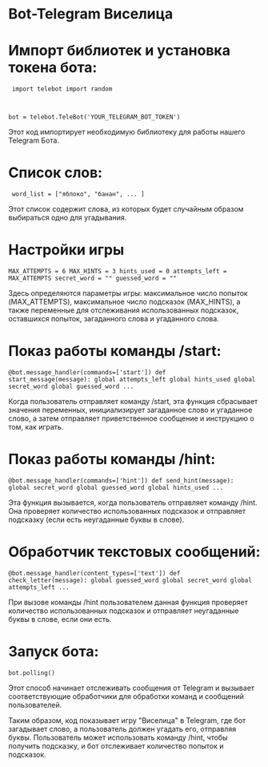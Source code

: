 # Bot-Telegram Виселица

# Импорт библиотек и установка токена бота:

<code> import telebot
import random

bot = telebot.TeleBot('YOUR_TELEGRAM_BOT_TOKEN')
</code>

Этот код импортирует необходимую библиотеку для работы нашего Telegram Бота.

# Список слов:

<code> word_list = ["яблоко", "банан", ... ] </code>


Этот список содержит слова, из которых будет случайным образом выбираться одно для угадывания.

# Настройки игры

<code>MAX_ATTEMPTS = 6
MAX_HINTS = 3
hints_used = 0
attempts_left = MAX_ATTEMPTS
secret_word = ""
guessed_word = ""</code>

Здесь определяются параметры игры: максимальное число попыток (MAX_ATTEMPTS), максимальное число подсказок (MAX_HINTS), а также переменные для отслеживания использованных подсказок, оставшихся попыток, загаданного слова и угаданного слова.

# Показ работы команды /start:

<code>@bot.message_handler(commands=['start'])
def start_message(message):
    global attempts_left
    global hints_used
    global secret_word
    global guessed_word 
    ...</code>


Когда пользователь отправляет команду /start, эта функция сбрасывает значения переменных, инициализирует загаданное слово и угаданное слово, а затем отправляет приветственное сообщение и инструкцию о том, как играть.

# Показ работы команды /hint:

<code>@bot.message_handler(commands=['hint'])
def send_hint(message):
    global secret_word
    global guessed_word
    global hints_used
    ...</code>

Эта функция вызывается, когда пользователь отправляет команду /hint. Она проверяет количество использованных подсказок и отправляет подсказку (если есть неугаданные буквы в слове).

# Обработчик текстовых сообщений:

<code>@bot.message_handler(content_types=['text'])
def check_letter(message):
    global guessed_word
    global secret_word
    global attempts_left
    ...</code>
 
При вызове команды /hint пользователем данная функция проверяет количество использованных подсказок и отправляет неугаданные буквы в слове, если они есть.

# Запуск бота:

<code>bot.polling()</code>

Этот способ начинает отслеживать сообщения от Telegram и вызывает соответствующие обработчики для обработки команд и сообщений пользователей.

Таким образом, код показывает игру "Виселица" в Telegram, где бот загадывает слово, а пользователь должен угадать его, отправляя буквы. Пользователь может использовать команду /hint, чтобы получить подсказку, и бот отслеживает количество попыток и подсказок.
